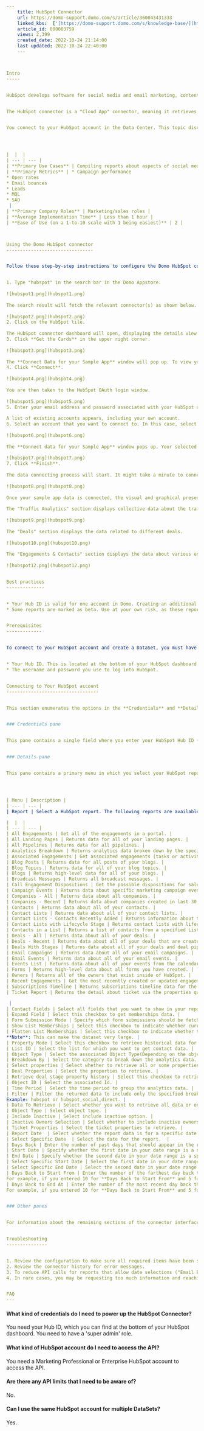 ```yaml
---
    title: HubSpot Connector
    url: https://domo-support.domo.com/s/article/360043431333
    linked_kbs:  ['[https://domo-support.domo.com/s/knowledge-base/](https://domo-support.domo.com/s/knowledge-base/)', '[https://domo-support.domo.com/s/](https://domo-support.domo.com/s/)', '[https://domo-support.domo.com/s/topic/0TO5w000000ZammGAC](https://domo-support.domo.com/s/topic/0TO5w000000ZammGAC)', '[https://domo-support.domo.com/s/topic/0TO5w000000ZanLGAS](https://domo-support.domo.com/s/topic/0TO5w000000ZanLGAS)', '[https://domo-support.domo.com/s/topic/0TO5w000000ZaoQGAS](https://domo-support.domo.com/s/topic/0TO5w000000ZaoQGAS)', '[https://domo-support.domo.com/s/article/360042926274](https://domo-support.domo.com/s/article/360042926274)', '[https://domo-support.domo.com/s/article/360042926054](https://domo-support.domo.com/s/article/360042926054)', '[https://domo-support.domo.com/s/article/360043431333](https://domo-support.domo.com/s/article/360043431333)', '[https://domo-support.domo.com/s/topic/0TO5w000000ZaoQGAS/api-connectors](https://domo-support.domo.com/s/topic/0TO5w000000ZaoQGAS/api-connectors)', '[https://domo-support.domo.com/s/article/360043429933](https://domo-support.domo.com/s/article/360043429933)', '[https://domo-support.domo.com/s/article/360043429953](https://domo-support.domo.com/s/article/360043429953)', '[https://domo-support.domo.com/s/article/360042925494](https://domo-support.domo.com/s/article/360042925494)', '[https://domo-support.domo.com/s/article/360043429913](https://domo-support.domo.com/s/article/360043429913)', '[https://domo-support.domo.com/s/article/4408174643607](https://domo-support.domo.com/s/article/4408174643607)', '[https://domo-support.domo.com/s/login/](https://domo-support.domo.com/s/login/)']
    article_id: 000003759
    views: 2,399
    created_date: 2022-10-24 21:14:00
    last updated: 2022-10-24 22:40:00
    ---



Intro
-----


HubSpot develops software for social media and email marketing, content management, web analytics, and search engine optimization. Use Domo's HubSpot connector to compile reports about your campaigns, contacts, blogs, lead sources, and the like. To learn about the HubSpot API, visit their website (<http://developers.hubspot.com/docs/overview>).


The HubSpot connector is a "Cloud App" connector, meaning it retrieves data stored in the cloud. In the Data Center, you can access the connector page for this and other Cloud App connectors by clicking **Cloud App** in the toolbar at the top of the window.


You connect to your HubSpot account in the Data Center. This topic discusses the fields and menus that are specific to the HubSpot connector user interface. General information for adding DataSets, setting update schedules, and editing DataSet information is discussed in [Adding a DataSet Using a Data Connector](/s/article/360042926274 "Adding a DataSet Using a Data Connector").




|  |  |
| --- | --- |
| **Primary Use Cases** | Compiling reports about aspects of social media and email marketing, such as campaigns, contacts, blogs, lead sources, pipeline management, etc. |
| **Primary Metrics** | * Campaign performance
* Open rates
* Email bounces
* Leads
* MQL
* SAO
 |
| **Primary Company Roles** | Marketing/sales roles |
| **Average Implementation Time** | Less than 1 hour |
| **Ease of Use (on a 1-to-10 scale with 1 being easiest)** | 2 |



Using the Domo HubSpot connector
--------------------------------


Follow these step-by-step instructions to configure the Domo HubSpot connector:


1. Type "hubspot" in the search bar in the Domo Appstore.  
  
![hubspot1.png](hubspot1.png)  
  
The search result will fetch the relevant connector(s) as shown below.   
  
![hubspot2.png](hubspot2.png)
2. Click on the HubSpot tile.   
  
The HubSpot connector dashboard will open, displaying the details view for the connector.
3. Click **Get the Cards** in the upper right corner.   
  
![hubspot3.png](hubspot3.png)  
  
The **Connect Data for your Sample App** window will pop up. To view your data, you need to connect your HubSpot account to Domo.
4. Click **Connect**.  
  
![hubspot4.png](hubspot4.png)  
  
You are then taken to the HubSpot OAuth login window.  
  
![hubspot5.png](hubspot5.png)
5. Enter your email address and password associated with your HubSpot account. Alternatively, you can use your Google account or Single sign-on for logging in.  
  
A list of existing accounts appears, including your own account.
6. Select an account that you want to connect to. In this case, select the account that you logged in with.  
  
![hubspot6.png](hubspot6.png)  
  
The **Connect data for your Sample App** window pops up. Your selected account appears in the **Connect data** field along with its Hub ID and App ID.   
  
![hubspot7.png](hubspot7.png)
7. Click **Finish**.  
  
The data connecting process will start. It might take a minute to connect.  
  
![hubspot8.png](hubspot8.png)  
  
Once your sample app data is connected, the visual and graphical presentation of the data associated with your account will appear in a dashboard.  
  
The "Traffic Analytics" section displays collective data about the traffic.  
  
![hubspot9.png](hubspot9.png)  
  
The "Deals" section displays the data related to different deals.  
  
![hubspot10.png](hubspot10.png)  
  
The "Engagements & Contacts" section displays the data about various engagements and contacts altogether.  
  
![hubspot12.png](hubspot12.png)


Best practices
--------------


* Your Hub ID is valid for one account in Domo. Creating an additional account in Domo will cause the original account to be disconnected.
* Some reports are marked as beta. Use at your own risk, as these reports do not currently have any documentation on Hubspot's site and may be removed by Hubspot at any time.


Prerequisites
-------------


To connect to your HubSpot account and create a DataSet, you must have the following:


* Your Hub ID. This is located at the bottom of your HubSpot dashboard. For more information, see <http://help.hubspot.com/articles/How_To_Doc/How-to-find-your-hub-id>.
* The username and password you use to log into HubSpot.


Connecting to Your HubSpot account
----------------------------------


This section enumerates the options in the **Credentials** and **Details** panes in the HubSpot Connector page. The components of the other panes in this page, **Scheduling** and **Name & Describe Your DataSet**, are universal across most connector types and are discussed in greater length in [Adding a DataSet Using a Data Connector](/s/article/360042926274 "Adding a DataSet Using a Data Connector").


### Credentials pane


This pane contains a single field where you enter your HubSpot Hub ID (see "Prerequisites" above for more details).  You are then taken to the HubSpot OAuth page where you are required to enter the email address and password for your HubSpot account. Once you have entered valid credentials, you can use the same account any time you go to create a new HubSpot DataSet. You can manage connector accounts in the **Accounts** tab in the Data Center. For more information about this tab, see [Managing User Accounts for Connectors](/s/article/360042926054 "Managing User Accounts for Connectors").


### Details pane


This pane contains a primary menu in which you select your HubSpot report. One other menu, **Contact Fields**, may appear depending on the report type you select.




| Menu | Description |
| --- | --- |
| Report | Select a HubSpot report. The following reports are available:

|  |  |
| --- | --- |
| All Engagements | Get all of the engagements in a portal. |
| All Landing Pages | Returns data for all of your landing pages. |
| All Pipelines | Returns data for all pipelines. |
| Analytics Breakdown | Returns analytics data broken down by the specified category. |
| Associated Engagements | Get associated engagements (tasks or activities) on an object in HubSpot. |
| Blog Posts | Returns data for all posts of your blogs. |
| Blog Topics | Returns data for all of your blog topics. |
| Blogs | Returns high-level data for all of your blogs. |
| Broadcast Messages | Returns all broadcast messages. |
| Call Engagement Dispositions | Get the possible dispositions for sales calls |
| Campaign Events | Returns data about specific marketing campaign events. |
| Companies - All | Returns data about all companies. |
| Companies - Recent | Returns data about companies created in last 30 days (maximum 10000 records). |
| Contacts | Returns data about all of your contacts. |
| Contact Lists | Returns data about all of your contact lists. |
| Contact Lists - Contacts Recently Added | Returns information about the list and contacts that were recently added to it. |
| Contact Lists with Lifecycle Stage | Returns contact lists with lifecycle stage field. |
| Contacts in a List | Returns a list of contacts from a specified List. |
| Deals - All | Returns data about all of your deals. |
| Deals - Recent | Returns data about all of your deals that are created in last 30 days. |
| Deals With Stages | Returns data about all of your deals and deal pipelines. |
| Email Campaigns | Returns data about all of your email campaigns. |
| Email Events | Returns data about all of your email events. |
| Events List | Returns data about all of your events from the calendar. |
| Forms | Returns high-level data about all forms you have created. |
| Owners | Returns all of the owners that exist inside of HubSpot. |
| Recent Engagements | Get the most recently created or updated engagements in a portal. |
| Subscriptions Timeline | Returns subscriptions timeline data for the given date range. |
| Ticket Report | Returns the detail about ticket via the properties query parameter. |

 |
| Contact Fields | Select all fields that you want to show in your report. You must select at least one field. |
| Expand Field | Select this checkbox to get memberships data. |
| Form Submission Mode | Specify which form submissions should be fetched. |
| Show List Memberships | Select this checkbox to indicate whether current list memberships should be fetched. |
| Flatten List Memberships | Select this checkbox to indicate whether there should be a row for each contact's list membership. 
**Note**: This can make the dataset very large. |
| Property Mode | Select this checkbox to retrieve historical data for the 'Lifecycle Stage' property. |
| List ID | Select the list for which you want to get contact data. |
| Object Type | Select the associated Object Type(Depending on the object you want to fetch engagements for). |
| Breakdown By | Select the category to break down the analytics data. |
| Select properties | Select whether to retrieve all or some properties. |
| Deal Properties | Select the properties to retrieve. |
| Retrieve deal stage property history | Select this checkbox to retrieve the deal stage's history instead of just the current value. |
| Object ID | Select the associated Id. |
| Time Period | Select the time period to group the analytics data. |
| Filter | Filter the returned data to include only the specified breakdown. Provide single or multiple values for the filter.
Example: hubspot or hubspot,social,direct. |
| Data To Retrieve | Select whether you want to retrieve all data or only the data since the last successful run. |
| Object Type | Select object type. |
| Include Inactive | Select include inactive option. |
| Inactive Owners Selection | Select whether to include inactive owners or not. |
| Ticket Properties | Select the ticket properties to retrieve. |
| Report Date  | Select whether the report data is for a specific date or for a relative number of days back from today.  |
| Select Specific Date  | Select the date for the report.  |
| Days Back | Enter the number of past days that should appear in the report.   |
| Start Date | Specify whether the first date in your date range is a specific or relative date. You select the last date in your range in **End Date**.  |
| End Date | Specify whether the second date in your date range is a specific or relative date. You select the first date in your range in **Start Date**.   |
| Select Specific Start Date | Select the first date in your date range.  |
| Select Specific End Date | Select the second date in your date range.  |
| Days Back to Start From | Enter the number of the farthest day back that should be represented in the report. Combine with **Days Back to End At** to create a range of represented days.
For example, if you entered 10 for **Days Back to Start From** and 5 for **Days Back to End At**, the report would contain data for 10 days ago up until 5 days ago. |
| Days Back to End At | Enter the number of the most recent day back that should be represented in the report. Combine with **Days Back to Start From** to create a range of represented days.
For example, if you entered 10 for **Days Back to Start From** and 5 for **Days Back to End At**, the report would contain data for 10 days ago up until 5 days ago. |


### Other panes


For information about the remaining sections of the connector interface, including how to configure scheduling, retry, and update options, see [Adding a DataSet Using a Data Connector](/s/article/360042926274).


Troubleshooting
---------------


1. Review the configuration to make sure all required items have been selected.
2. Review the connector history for error messages.
3. To reduce API calls for reports that allow date selections ("Email Events," "Events," "Blog Topics," and "Subscription Timeline"), use **Append** and choose to pull data from the last successful run instead of all data.
4. In rare cases, you may be requesting too much information and reaching API limitations or timeouts. If this is the case, you can review the history of the connector run to see the error message and duration. If this is the case, you can reduce the number of accounts that are being pulled, choose a smaller number of metrics for the report that you are pulling, or reduce the time frame that you are trying to pull.


FAQ
---
```



#### What kind of credentials do I need to power up the HubSpot Connector?


You need your Hub ID, which you can find at the bottom of your HubSpot dashboard. You need to have a 'super admin' role.


#### What kind of HubSpot account do I need to access the API?


You need a Marketing Professional or Enterprise HubSpot account to access the API.


#### Are there any API limits that I need to be aware of?


No.


#### Can I use the same HubSpot account for multiple DataSets?


Yes.


 

